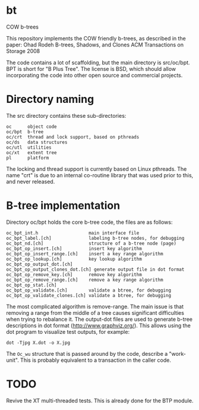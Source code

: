 bt
==

COW b-trees

This repository implements the COW friendly b-trees, as described in the paper:
     Ohad Rodeh
     B-trees, Shadows, and Clones
     ACM Transactions on Storage 2008

The code contains a lot of scaffolding, but the main directory is
src/oc/bpt. BPT is short for "B Plus Tree". The license is BSD, which
should allow incorporating the code into other open source and commercial projects.

Directory naming
================

The src directory contains these sub-directories:

    oc      object code
    oc/bpt  b-tree
    oc/crt  thread and lock support, based on pthreads
    oc/ds   data structures
    oc/utl  utilities
    oc/xt   extent tree
    pl      platform

The locking and thread support is currently based on Linux
pthreads. The name "crt" is due to an
internal co-routine library that was used prior to this, and never released.

B-tree implementation
=====================

Directory oc/bpt holds the core b-tree code, the files are as follows:

    oc_bpt_int.h                   main interface file
    oc_bpt_label.[ch]              labeling b-tree nodes, for debugging
    oc_bpt_nd.[ch]                 structure of a b-tree node (page)
    oc_bpt_op_insert.[ch]          insert key algorithm
    oc_bpt_op_insert_range.[ch]    insert a key range algorithm
    oc_bpt_op_lookup.[ch]          key lookup algorithm
    oc_bpt_op_output_dot.[ch]
    oc_bpt_op_output_clones_dot.[ch] generate output file in dot format
    oc_bpt_op_remove_key.[ch]      remove key algorithm
    oc_bpt_op_remove_range.[ch]    remove a key range algorithm
    oc_bpt_op_stat.[ch]
    oc_bpt_op_validate.[ch]        validate a btree, for debugging
    oc_bpt_op_validate_clones.[ch] validate a btree, for debugging

The most complicated algorithm is remove-range. The main issue is that
removing a range from the middle of a tree causes significant
difficulties when trying to rebalance it. The output-dot files are
used to generate b-tree descriptions in dot format
(http://www.graphviz.org/). This allows using the dot program to
visualize test outputs, for example:

    dot -Tjpg X.dot -o X.jpg

The `Oc_wu` structure that is passed around by the code, describe a
"work-unit". This is probably equivalent to a transaction in the
caller code.

TODO
====
Revive the XT multi-threaded tests. This is already done for the BTP module.
